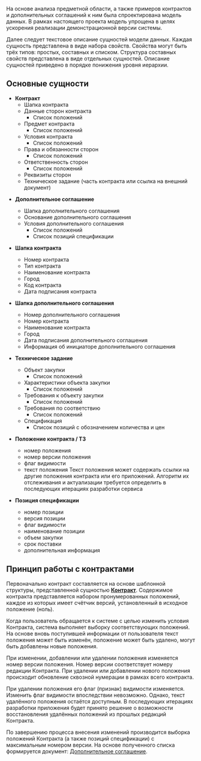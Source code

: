 
На основе анализа предметной области, а также примеров контрактов и дополнительных соглашений к ним была спроектирована модель данных. В рамках настоящего проекта модель упрощена в целях ускорения реализации демонстрационной версии системы.

Далее следует текстовое описание сущностей модели данных. Каждая сущность представлена в виде набора свойств. Свойства могут быть трёх типов: простых, составных и списком. Структура составных свойств представлена в виде отдельных сущностей. Описание сущностей приведено в порядке понижения уровня иерархии.

## Основные сущности

* <a id="contract"></a> **Контракт**
	- Шапка контракта
	- Данные сторон контракта
		- Список положений
	- Предмет контракта
		- Список положений
	- Условия контракта
		- Список положений
	- Права и обязанности сторон
		- Список положений
	- Ответственность сторон
		- Список положений
	- Реквизиты сторон
	- Техническое задание (часть контракта или ссылка на внешний документ)

-  <a id="agreement"></a>**Дополнительное соглашение**
	- Шапка дополнительного соглашения
	- Основание дополнительного соглашения
	- Условия дополнительного соглашения
		- Список положений
		- Список позиций спецификации
	
	
- **Шапка контракта**
	- Номер контракта
	- Тип контракта
	- Наименование контракта
	- Город
	- Код контракта
	- Дата подписания контракта

- **Шапка дополнительного соглашения**
	- Номер дополнительного соглашения
	- Номер контракта
	- Наименование контракта
	- Город
	- Дата подписания дополнительного соглашения
	- Информация об инициаторе дополнительного соглашения

- **Техническое задание**
	- Объект закупки
		- Список положений
	- Характеристики объекта закупки
		- Список положений
	- Требования к объекту закупки
		- Список положений
	- Требования по соответствию
		- Список положений
	- Спецификация
		- Список позиций с обозначением количества и цен
	
 - **Положение контракта / ТЗ** 
	 - номер положения
	 - номер версии положения
	 - флаг видимости
	 - текст положения
		Текст положения может содержать ссылки на другие положения контракта или его приложений. Алгоритм их отслеживания и актуализации требуется определить в последующих итерациях разработки сервиса

- **Позиция спецификации**
	- номер позиции
	- версия позиции
	- флаг видимости
	- наименование позиции
	- объем закупки
	- срок поставки
	- дополнительная информация


## Принцип работы с контрактами

Первоначально контракт составляется на основе шаблонной структуры, представленной сущностью [**Контракт**](#contract). Содержимое контракта представляется набором пронумерованных положений, каждое из которых имеет счётчик версий, установленный в исходное положение (ноль).

Когда пользователь обращается к системе с целью изменить условия Контракта, система выполняет выборку соответствующих положений. На основе вновь поступившей информации от пользователя текст положения может быть изменён, положение может быть удалено, могут быть добавлены новые положения. 

При изменении, добавлении или удалении положения изменяется номер версии положения. Номер версии соответствует номеру редакции Контракта. При удалении или добавлении нового положения происходит обновление сквозной нумерации в рамках всего контракта. 

При удалении положения его флаг (признак) видимости изменяется. Изменить флаг видимости впоследствии невозможно. Однако, текст удалённого положения остаётся доступным. В последующих итерациях разработки приложения будет принято решение о возможности восстановления удалённых положений из прошлых редакций Контракта.

По завершению процесса внесения изменений производится выборка положений Контракта (а также позиций спецификации) с максимальным номером версии. На основе полученного списка формируется документ: [Дополнительное соглашение](#agreement).